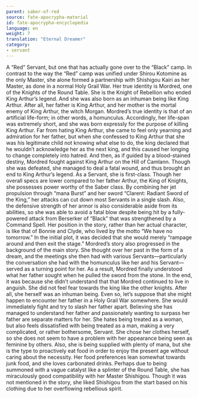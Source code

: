 ```yaml
---
parent: saber-of-red
source: fate-apocrypha-material
id: fate-apocrypha-encyclopedia
language: en
weight: 7
translation: "Eternal Dreamer"
category:
- servant
---
```


A “Red” Servant, but one that has actually gone over to the “Black” camp. In contrast to the way the “Red” camp was unified under Shirou Kotomine as the only Master, she alone formed a partnership with Shishigou Kairi as her Master, as done in a normal Holy Grail War.
Her true identity is Mordred, one of the Knights of the Round Table. She is the Knight of Rebellion who ended King Arthur’s legend. And she was also born as an inhuman being like King Arthur. After all, her father is King Arthur, and her mother is the mortal enemy of King Arthur, the witch Morgan.
Mordred’s true identity is that of an artificial life-form; in other words, a homunculus. Accordingly, her life-span was extremely short, and she was born expressly for the purpose of killing King Arthur.
Far from hating King Arthur, she came to feel only yearning and admiration for her father, but when she confessed to King Arthur that she was his legitimate child not knowing what else to do, the king declared that he wouldn’t acknowledge her as the next king, and this caused her longing to change completely into hatred.
And then, as if guided by a blood-stained destiny, Mordred fought against King Arthur on the Hill of Camlann. Though she was defeated, she managed to deal a fatal wound, and thus brought an end to King Arthur’s legend.
As a Servant, she is first-class. Though her overall specs are lower compared to her father Arthur, the King of Knights, she possesses power worthy of the Saber class. By combining her jet propulsion through “mana Burst” and her sword “Clarent: Radiant Sword of the King,” her attacks can cut down most Servants in a single slash. Also, the defensive strength of her armor is also considerable aside from its abilities, so she was able to avoid a fatal blow despite being hit by a fully-powered attack from Berserker of “Black” that was strengthened by a Command Spell.
Her position in the story, rather than her actual character, is like that of Bonnie and Clyde, who lived by the motto “We have no tomorrow.” In the initial plot, it was decided that she would merely “rampage around and then exit the stage.”
Mordred’s story also progressed in the background of the main story. She thought over her past in the form of a dream, and the meetings she then had with various Servants—particularly the conversation she had with the homunculus like her and his Servant—served as a turning point for her.
As a result, Mordred finally understood what her father sought when he pulled the sword from the stone. In the end, it was because she didn’t understand that that Mordred continued to live in anguish. She did not feel fear towards the king like the other knights. After all, she herself was an inhuman being.
Even so, let’s suppose that she might happen to encounter her father in a Holy Grail War somewhere. She would immediately fight and try to slash her father apart. Believing she has managed to understand her father and passionately wanting to surpass her father are separate matters for her.
She hates being treated as a woman, but also feels dissatisfied with being treated as a man, making a very complicated, or rather bothersome, Servant. She chose her clothes herself, so she does not seem to have a problem with her appearance being seen as feminine by others.
Also, she is being supplied with plenty of mana, but she is the type to proactively eat food in order to enjoy the present age without caring about the necessity. Her food preferences lean somewhat towards junk food, and she loves carbonated drinks.
Perhaps due to being summoned with a vague catalyst like a splinter of the Round Table, she has miraculously good compatibility with her Master Shishigou. Though it was not mentioned in the story, she liked Shishigou from the start based on his clothing due to her overflowing rebellious spirit.
